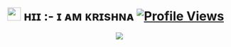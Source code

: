 # <img src="https://raw.githubusercontent.com/MartinHeinz/MartinHeinz/master/wave.gif" width="30px"> ʜɪɪ :- ɪ ᴀᴍ ᴋʀɪsʜɴᴀ  [![Profile Views](https://komarev.com/ghpvc/?username=AsmSafone&style=for-the-badge)](https://telegram.me/NO_LOVE_I_HATE_LOVE)

<p align="center">
  <a href="https://telegram.me/ab_krishna_uff"><img src="https://user-images.githubusercontent.com/77770753/117139498-f081c400-adc9-11eb-9aaf-f895a54ecc67.gif"></a>
